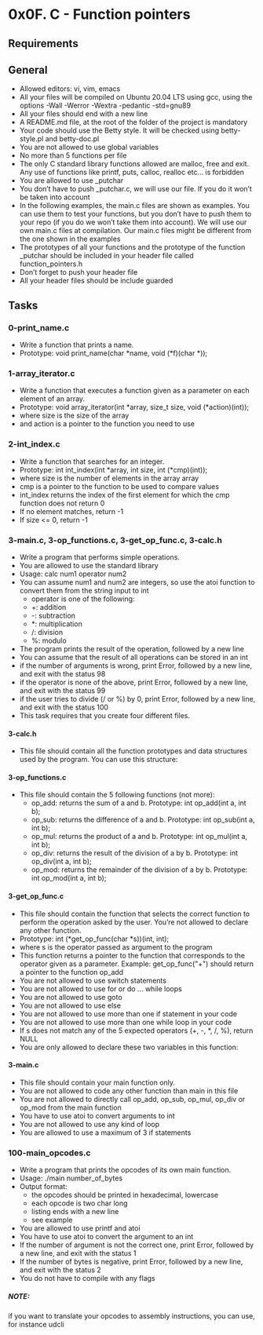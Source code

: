 # 0x0F. C - Function pointers

## Requirements
## General

* Allowed editors: vi, vim, emacs
* All your files will be compiled on Ubuntu 20.04 LTS using gcc, using the options -Wall -Werror -Wextra -pedantic -std=gnu89
* All your files should end with a new line
* A README.md file, at the root of the folder of the project is mandatory
* Your code should use the Betty style. It will be checked using betty-style.pl and betty-doc.pl
* You are not allowed to use global variables
* No more than 5 functions per file
* The only C standard library functions allowed are malloc, free and exit. Any use of functions like printf, puts, calloc, realloc etc… is forbidden
* You are allowed to use _putchar
* You don’t have to push _putchar.c, we will use our file. If you do it won’t be taken into account
* In the following examples, the main.c files are shown as examples. You can use them to test your functions, but you don’t have to push them to your repo (if you do we won’t take them into account). We will use our own main.c files at compilation. Our main.c files might be different from the one shown in the examples
* The prototypes of all your functions and the prototype of the function _putchar should be included in your header file called function_pointers.h
* Don’t forget to push your header file
* All your header files should be include guarded

## Tasks
### 0-print_name.c
* Write a function that prints a name.
* Prototype: void print_name(char *name, void (*f)(char *));

### 1-array_iterator.c
* Write a function that executes a function given as a parameter on each element of an array.
* Prototype: void array_iterator(int *array, size_t size, void (*action)(int));
* where size is the size of the array
* and action is a pointer to the function you need to use

### 2-int_index.c
* Write a function that searches for an integer.
* Prototype: int int_index(int *array, int size, int (*cmp)(int));
* where size is the number of elements in the array array
* cmp is a pointer to the function to be used to compare values
* int_index returns the index of the first element for which the cmp function does not return 0
* If no element matches, return -1
* If size <= 0, return -1

### 3-main.c, 3-op_functions.c, 3-get_op_func.c, 3-calc.h
* Write a program that performs simple operations.
* You are allowed to use the standard library
* Usage: calc num1 operator num2
* You can assume num1 and num2 are integers, so use the atoi function to convert them from the string input to int
	* operator is one of the following:
	* +: addition
	* -: subtraction
	* *: multiplication
	* /: division
	* %: modulo
* The program prints the result of the operation, followed by a new line
* You can assume that the result of all operations can be stored in an int
* if the number of arguments is wrong, print Error, followed by a new line, and exit with the status 98
* if the operator is none of the above, print Error, followed by a new line, and exit with the status 99
* if the user tries to divide (/ or %) by 0, print Error, followed by a new line, and exit with the status 100
* This task requires that you create four different files.
#### 3-calc.h
* This file should contain all the function prototypes and data structures used by the program. You can use this structure:
#### 3-op_functions.c
* This file should contain the 5 following functions (not more):
	* op_add: returns the sum of a and b. Prototype: int op_add(int a, int b);
	* op_sub: returns the difference of a and b. Prototype: int op_sub(int a, int b);
	* op_mul: returns the product of a and b. Prototype: int op_mul(int a, int b);
	* op_div: returns the result of the division of a by b. Prototype: int op_div(int a, int b);
	* op_mod: returns the remainder of the division of a by b. Prototype: int op_mod(int a, int b);
#### 3-get_op_func.c
* This file should contain the function that selects the correct function to perform the operation asked by the user. You’re not allowed to declare any other function.
* Prototype: int (*get_op_func(char *s))(int, int);
* where s is the operator passed as argument to the program
* This function returns a pointer to the function that corresponds to the operator given as a parameter. Example: get_op_func("+") should return a pointer to the function op_add
* You are not allowed to use switch statements
* You are not allowed to use for or do ... while loops
* You are not allowed to use goto
* You are not allowed to use else
* You are not allowed to use more than one if statement in your code
* You are not allowed to use more than one while loop in your code
* If s does not match any of the 5 expected operators (+, -, *, /, %), return NULL
* You are only allowed to declare these two variables in this function:
#### 3-main.c
* This file should contain your main function only.
* You are not allowed to code any other function than main in this file
* You are not allowed to directly call op_add, op_sub, op_mul, op_div or op_mod from the main function
* You have to use atoi to convert arguments to int
* You are not allowed to use any kind of loop
* You are allowed to use a maximum of 3 if statements

### 100-main_opcodes.c
* Write a program that prints the opcodes of its own main function.
* Usage: ./main number_of_bytes
* Output format:
	* the opcodes should be printed in hexadecimal, lowercase
	* each opcode is two char long
	* listing ends with a new line
	* see example
* You are allowed to use printf and atoi
* You have to use atoi to convert the argument to an int
* If the number of argument is not the correct one, print Error, followed by a new line, and exit with the status 1
* If the number of bytes is negative, print Error, followed by a new line, and exit with the status 2
* You do not have to compile with any flags
##### NOTE: 
 if you want to translate your opcodes to assembly instructions, you can use, for instance udcli
